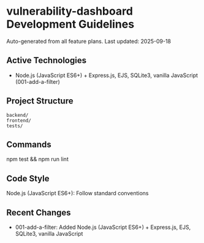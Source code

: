 # vulnerability-dashboard Development Guidelines

Auto-generated from all feature plans. Last updated: 2025-09-18

## Active Technologies
- Node.js (JavaScript ES6+) + Express.js, EJS, SQLite3, vanilla JavaScript (001-add-a-filter)

## Project Structure
```
backend/
frontend/
tests/
```

## Commands
npm test && npm run lint

## Code Style
Node.js (JavaScript ES6+): Follow standard conventions

## Recent Changes
- 001-add-a-filter: Added Node.js (JavaScript ES6+) + Express.js, EJS, SQLite3, vanilla JavaScript

<!-- MANUAL ADDITIONS START -->
<!-- MANUAL ADDITIONS END -->




